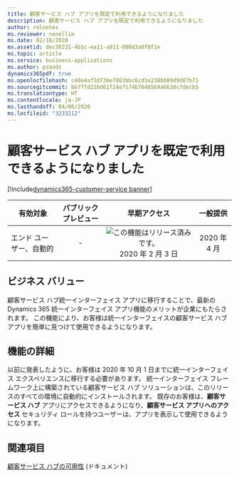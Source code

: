 ```yaml
---
title: 顧客サービス ハブ アプリを既定で利用できるようになりました
description: 顧客サービス ハブ アプリを既定で利用できるようになりました
author: relnotes
ms.reviewer: nenellim
ms.date: 02/18/2020
ms.assetid: dec30231-4b1c-ea11-a811-000d3a8f0f1e
ms.topic: article
ms.service: business-applications
ms.author: psands
dynamics365pdf: true
ms.openlocfilehash: c40e4af3d73be7083bbc6cd1e238b089d9d87b71
ms.sourcegitcommit: bb7ffd21bd61f24e7174b76465b9a6630c7decb5
ms.translationtype: HT
ms.contentlocale: ja-JP
ms.lasthandoff: 04/06/2020
ms.locfileid: "3233212"
---
```

# <a name="customer-service-hub-app-is-now-available-by-default"></a>顧客サービス ハブ アプリを既定で利用できるようになりました
[!include[dynamics365-customer-service banner](../includes/dynamics365-customer-service.md)]

| 有効対象    |  パブリック プレビュー | 早期アクセス | 一般提供 | 
| ---------- | :----------: |:----------: |:----------: |
|エンド ユーザー、自動的|-|![この機能はリリース済みです。](/dynamics365-release-plan/media/green-checkmark.png "この機能はリリース済みです。") 2020 年 2 月 3 日| 2020 年 4 月|


## <a name="business-value"></a>ビジネス バリュー
<!-- bv start -->
顧客サービス ハブ統一インターフェイス アプリに移行することで、最新の Dynamics 365 統一インターフェイス アプリ機能のメリットが企業にもたらされます。 この機能により、お客様は統一インターフェイスの顧客サービス ハブ アプリを簡単に見つけて使用できるようになります。 
<!-- bv end -->



## <a name="feature-details"></a>機能の詳細
<!--feature detail start -->
以前に発表したように、お客様は 2020 年 10 月 1 日までに統一インターフェイス エクスペリエンスに移行する必要があります。 統一インターフェイス フレームワーク上に構築されている顧客サービス ハブ ソリューションは、このリリースのすべての環境に自動的にインストールされます。 既存のお客様は、**顧客サービス ハブ** アプリにアクセスできるようになり、**顧客サービス アプリへのアクセス** セキュリティ ロールを持つユーザーは、アプリを表示して使用できるようになります。
<!--feature detail end -->










## <a name="see-also"></a>関連項目


<!--docs start-->
[顧客サービス ハブの可用性](https://docs.microsoft.com/dynamics365/customer-service/availability-customer-service-hub) (ドキュメント)
<!--docs end-->


